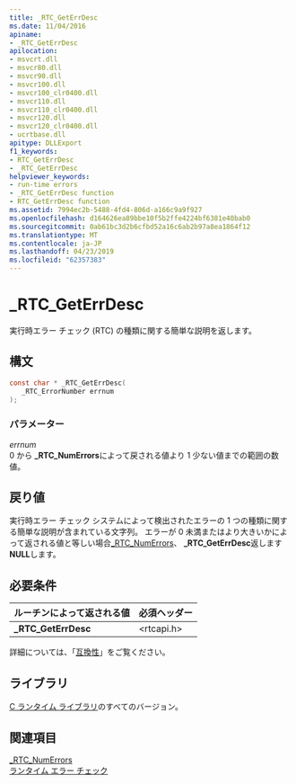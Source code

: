 ```yaml
---
title: _RTC_GetErrDesc
ms.date: 11/04/2016
apiname:
- _RTC_GetErrDesc
apilocation:
- msvcrt.dll
- msvcr80.dll
- msvcr90.dll
- msvcr100.dll
- msvcr100_clr0400.dll
- msvcr110.dll
- msvcr110_clr0400.dll
- msvcr120.dll
- msvcr120_clr0400.dll
- ucrtbase.dll
apitype: DLLExport
f1_keywords:
- RTC_GetErrDesc
- _RTC_GetErrDesc
helpviewer_keywords:
- run-time errors
- _RTC_GetErrDesc function
- RTC_GetErrDesc function
ms.assetid: 7994ec2b-5488-4fd4-806d-a166c9a9f927
ms.openlocfilehash: d164626ea89bbe10f5b2ffe4224bf6381e40bab0
ms.sourcegitcommit: 0ab61bc3d2b6cfbd52a16c6ab2b97a8ea1864f12
ms.translationtype: MT
ms.contentlocale: ja-JP
ms.lasthandoff: 04/23/2019
ms.locfileid: "62357383"
---
```

# <a name="rtcgeterrdesc"></a>_RTC_GetErrDesc

実行時エラー チェック (RTC) の種類に関する簡単な説明を返します。

## <a name="syntax"></a>構文

```C
const char * _RTC_GetErrDesc(
   _RTC_ErrorNumber errnum
);
```

### <a name="parameters"></a>パラメーター

*errnum*<br/>
0 から **_RTC_NumErrors**によって戻される値より 1 少ない値までの範囲の数値。

## <a name="return-value"></a>戻り値

実行時エラー チェック システムによって検出されたエラーの 1 つの種類に関する簡単な説明が含まれている文字列。 エラーが 0 未満またはより大きいかによって返される値と等しい場合[_RTC_NumErrors](rtc-numerrors.md)、 **_RTC_GetErrDesc**返します**NULL**します。

## <a name="requirements"></a>必要条件

|ルーチンによって返される値|必須ヘッダー|
|-------------|---------------------|
|**_RTC_GetErrDesc**|\<rtcapi.h>|

詳細については、「[互換性](../../c-runtime-library/compatibility.md)」をご覧ください。

## <a name="libraries"></a>ライブラリ

[C ランタイム ライブラリ](../../c-runtime-library/crt-library-features.md)のすべてのバージョン。

## <a name="see-also"></a>関連項目

[_RTC_NumErrors](rtc-numerrors.md)<br/>
[ランタイム エラー チェック](../../c-runtime-library/run-time-error-checking.md)<br/>
